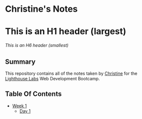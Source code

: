 # Christine's Notes
# This is an H1 header (largest)
###### This is an H6 header (smallest)

## Summary 

This repository contains all of the notes taken by [Christine](https://github.com/christinetw) for the [Lighthouse Labs](https://www.lighthouselabs.ca/) Web Development Bootcamp.

## Table Of Contents

* [Week 1](/Week_1)
  * [Day 1](/Week_1/Day_1)